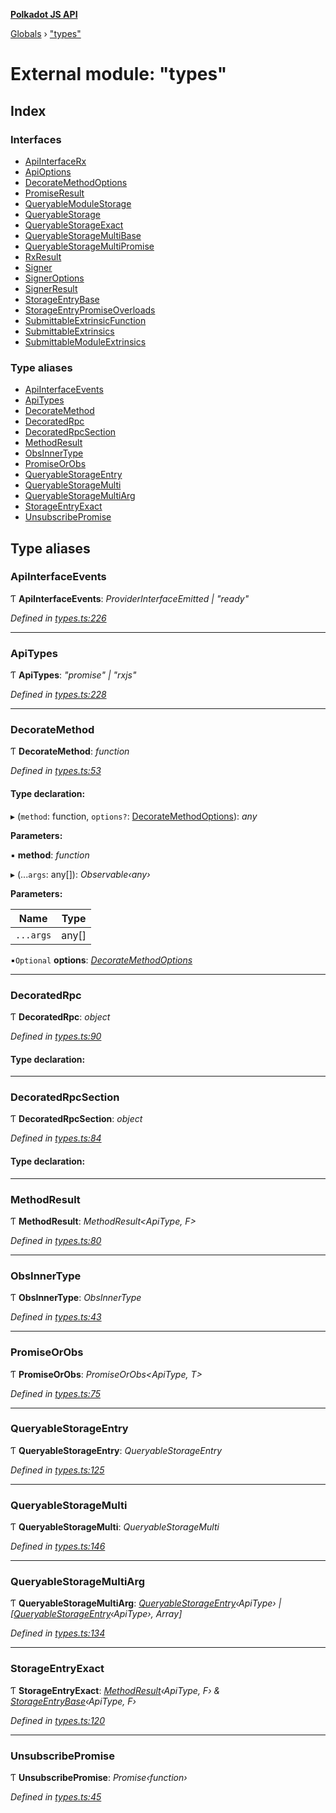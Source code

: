 **[Polkadot JS API](../README.md)**

[Globals](../globals.md) › [&quot;types&quot;](_types_.md)

# External module: "types"

## Index

### Interfaces

* [ApiInterfaceRx](../interfaces/_types_.apiinterfacerx.md)
* [ApiOptions](../interfaces/_types_.apioptions.md)
* [DecorateMethodOptions](../interfaces/_types_.decoratemethodoptions.md)
* [PromiseResult](../interfaces/_types_.promiseresult.md)
* [QueryableModuleStorage](../interfaces/_types_.queryablemodulestorage.md)
* [QueryableStorage](../interfaces/_types_.queryablestorage.md)
* [QueryableStorageExact](../interfaces/_types_.queryablestorageexact.md)
* [QueryableStorageMultiBase](../interfaces/_types_.queryablestoragemultibase.md)
* [QueryableStorageMultiPromise](../interfaces/_types_.queryablestoragemultipromise.md)
* [RxResult](../interfaces/_types_.rxresult.md)
* [Signer](../interfaces/_types_.signer.md)
* [SignerOptions](../interfaces/_types_.signeroptions.md)
* [SignerResult](../interfaces/_types_.signerresult.md)
* [StorageEntryBase](../interfaces/_types_.storageentrybase.md)
* [StorageEntryPromiseOverloads](../interfaces/_types_.storageentrypromiseoverloads.md)
* [SubmittableExtrinsicFunction](../interfaces/_types_.submittableextrinsicfunction.md)
* [SubmittableExtrinsics](../interfaces/_types_.submittableextrinsics.md)
* [SubmittableModuleExtrinsics](../interfaces/_types_.submittablemoduleextrinsics.md)

### Type aliases

* [ApiInterfaceEvents](_types_.md#apiinterfaceevents)
* [ApiTypes](_types_.md#apitypes)
* [DecorateMethod](_types_.md#decoratemethod)
* [DecoratedRpc](_types_.md#decoratedrpc)
* [DecoratedRpcSection](_types_.md#decoratedrpcsection)
* [MethodResult](_types_.md#methodresult)
* [ObsInnerType](_types_.md#obsinnertype)
* [PromiseOrObs](_types_.md#promiseorobs)
* [QueryableStorageEntry](_types_.md#queryablestorageentry)
* [QueryableStorageMulti](_types_.md#queryablestoragemulti)
* [QueryableStorageMultiArg](_types_.md#queryablestoragemultiarg)
* [StorageEntryExact](_types_.md#storageentryexact)
* [UnsubscribePromise](_types_.md#unsubscribepromise)

## Type aliases

###  ApiInterfaceEvents

Ƭ **ApiInterfaceEvents**: *ProviderInterfaceEmitted | "ready"*

*Defined in [types.ts:226](https://github.com/polkadot-js/api/blob/692c208/packages/api/src/types.ts#L226)*

___

###  ApiTypes

Ƭ **ApiTypes**: *"promise" | "rxjs"*

*Defined in [types.ts:228](https://github.com/polkadot-js/api/blob/692c208/packages/api/src/types.ts#L228)*

___

###  DecorateMethod

Ƭ **DecorateMethod**: *function*

*Defined in [types.ts:53](https://github.com/polkadot-js/api/blob/692c208/packages/api/src/types.ts#L53)*

#### Type declaration:

▸ (`method`: function, `options?`: [DecorateMethodOptions](../interfaces/_types_.decoratemethodoptions.md)): *any*

**Parameters:**

▪ **method**: *function*

▸ (...`args`: any[]): *Observable‹any›*

**Parameters:**

Name | Type |
------ | ------ |
`...args` | any[] |

▪`Optional`  **options**: *[DecorateMethodOptions](../interfaces/_types_.decoratemethodoptions.md)*

___

###  DecoratedRpc

Ƭ **DecoratedRpc**: *object*

*Defined in [types.ts:90](https://github.com/polkadot-js/api/blob/692c208/packages/api/src/types.ts#L90)*

#### Type declaration:

___

###  DecoratedRpcSection

Ƭ **DecoratedRpcSection**: *object*

*Defined in [types.ts:84](https://github.com/polkadot-js/api/blob/692c208/packages/api/src/types.ts#L84)*

#### Type declaration:

___

###  MethodResult

Ƭ **MethodResult**: *MethodResult<ApiType, F>*

*Defined in [types.ts:80](https://github.com/polkadot-js/api/blob/692c208/packages/api/src/types.ts#L80)*

___

###  ObsInnerType

Ƭ **ObsInnerType**: *ObsInnerType<O>*

*Defined in [types.ts:43](https://github.com/polkadot-js/api/blob/692c208/packages/api/src/types.ts#L43)*

___

###  PromiseOrObs

Ƭ **PromiseOrObs**: *PromiseOrObs<ApiType, T>*

*Defined in [types.ts:75](https://github.com/polkadot-js/api/blob/692c208/packages/api/src/types.ts#L75)*

___

###  QueryableStorageEntry

Ƭ **QueryableStorageEntry**: *QueryableStorageEntry<ApiType>*

*Defined in [types.ts:125](https://github.com/polkadot-js/api/blob/692c208/packages/api/src/types.ts#L125)*

___

###  QueryableStorageMulti

Ƭ **QueryableStorageMulti**: *QueryableStorageMulti<ApiType>*

*Defined in [types.ts:146](https://github.com/polkadot-js/api/blob/692c208/packages/api/src/types.ts#L146)*

___

###  QueryableStorageMultiArg

Ƭ **QueryableStorageMultiArg**: *[QueryableStorageEntry](_types_.md#queryablestorageentry)‹ApiType› | [[QueryableStorageEntry](_types_.md#queryablestorageentry)‹ApiType›, Array]*

*Defined in [types.ts:134](https://github.com/polkadot-js/api/blob/692c208/packages/api/src/types.ts#L134)*

___

###  StorageEntryExact

Ƭ **StorageEntryExact**: *[MethodResult](_types_.md#methodresult)‹ApiType, F› & [StorageEntryBase](../interfaces/_types_.storageentrybase.md)‹ApiType, F›*

*Defined in [types.ts:120](https://github.com/polkadot-js/api/blob/692c208/packages/api/src/types.ts#L120)*

___

###  UnsubscribePromise

Ƭ **UnsubscribePromise**: *Promise‹function›*

*Defined in [types.ts:45](https://github.com/polkadot-js/api/blob/692c208/packages/api/src/types.ts#L45)*